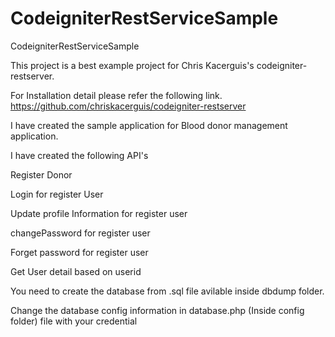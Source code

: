 # CodeigniterRestServiceSample
CodeigniterRestServiceSample

This project is a best example project for Chris Kacerguis's codeigniter-restserver. 

For Installation detail please refer the following link. https://github.com/chriskacerguis/codeigniter-restserver

I have created the sample application for Blood donor management application.

I have created the following API's

  Register Donor
  
  Login for register User
  
  Update profile Information for register user
  
  changePassword for register user
  
  Forget password for register user
  
  Get User detail based on userid
  
  
  
You need to create the database from .sql file avilable inside dbdump folder.

Change the database config information in database.php (Inside config folder) file with your credential




